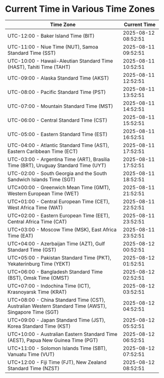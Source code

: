 # Current Time in Various Time Zones

| Time Zone | Current Time |
|-----------|--------------|
| UTC-12:00 - Baker Island Time (BIT) | 2025-08-12 08:52:51 |
| UTC-11:00 - Niue Time (NUT), Samoa Standard Time (SST) | 2025-08-11 09:52:51 |
| UTC-10:00 - Hawaii-Aleutian Standard Time (HAST), Tahiti Time (TAHT) | 2025-08-11 10:52:51 |
| UTC-09:00 - Alaska Standard Time (AKST) | 2025-08-11 12:52:51 |
| UTC-08:00 - Pacific Standard Time (PST) | 2025-08-11 13:52:51 |
| UTC-07:00 - Mountain Standard Time (MST) | 2025-08-11 14:52:51 |
| UTC-06:00 - Central Standard Time (CST) | 2025-08-11 15:52:51 |
| UTC-05:00 - Eastern Standard Time (EST) | 2025-08-11 16:52:51 |
| UTC-04:00 - Atlantic Standard Time (AST), Eastern Caribbean Time (ECT) | 2025-08-11 17:52:51 |
| UTC-03:00 - Argentina Time (ART), Brasília Time (BRT), Uruguay Standard Time (UYT) | 2025-08-11 17:52:51 |
| UTC-02:00 - South Georgia and the South Sandwich Islands Time (SGT) | 2025-08-11 18:52:51 |
| UTC±00:00 - Greenwich Mean Time (GMT), Western European Time (WET) | 2025-08-11 21:52:51 |
| UTC+01:00 - Central European Time (CET), West Africa Time (WAT) | 2025-08-11 22:52:51 |
| UTC+02:00 - Eastern European Time (EET), Central Africa Time (CAT) | 2025-08-11 23:52:51 |
| UTC+03:00 - Moscow Time (MSK), East Africa Time (EAT) | 2025-08-11 23:52:51 |
| UTC+04:00 - Azerbaijan Time (AZT), Gulf Standard Time (GST) | 2025-08-12 00:52:51 |
| UTC+05:00 - Pakistan Standard Time (PKT), Yekaterinburg Time (YEKT) | 2025-08-12 01:52:51 |
| UTC+06:00 - Bangladesh Standard Time (BST), Omsk Time (OMST) | 2025-08-12 02:52:51 |
| UTC+07:00 - Indochina Time (ICT), Krasnoyarsk Time (KRAT) | 2025-08-12 03:52:51 |
| UTC+08:00 - China Standard Time (CST), Australian Western Standard Time (AWST), Singapore Time (SGT) | 2025-08-12 04:52:51 |
| UTC+09:00 - Japan Standard Time (JST), Korea Standard Time (KST) | 2025-08-12 05:52:51 |
| UTC+10:00 - Australian Eastern Standard Time (AEST), Papua New Guinea Time (PGT) | 2025-08-12 06:52:51 |
| UTC+11:00 - Solomon Islands Time (SBT), Vanuatu Time (VUT) | 2025-08-12 07:52:51 |
| UTC+12:00 - Fiji Time (FJT), New Zealand Standard Time (NZST) | 2025-08-12 08:52:51 |
